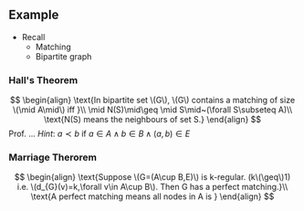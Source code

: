 ## Example
- Recall
	- Matching
	- Bipartite graph

### Hall's Theorem
$$
\begin{align}
\text{In bipartite set \(G\), \(G\) contains a matching of size \(\mid A\mid\) iff }\\
\mid N(S)\mid\geq \mid S\mid~(\forall S\subseteq A)\\
\text{N(S) means the neighbours of set S.}
\end{align}
$$
Prof. ...
$Hint\colon~a\prec b~\text{if}~a\in A\wedge b\in B\wedge (a,b)\in E$

### Marriage Therorem
$$
\begin{align}
\text{Suppose \(G=(A\cup B,E)\) is k-regular. (k\(\geq\)1) i.e. \(d_{G}(v)=k,\forall v\in A\cup B\). Then G has a perfect matching.}\\
\text{A perfect matching means all nodes in A is }
\end{align}
$$



